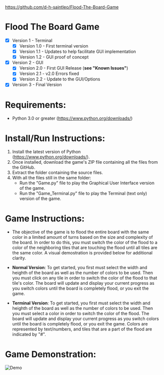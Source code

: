 https://github.com/d-h-saintleo/Flood-The-Board-Game

# Flood The Board Game
- [x] Version 1 - Terminal
  - [x] Version 1.0 - First terminal version
  - [x] Version 1.1 - Updates to help facilitate GUI implementation
  - [x] Version 1.2 - GUI proof of concept
- [X] Version 2 - GUI
  - [x] Version 2.0 - First GUI Release (**see "Known Issues"**)
  - [x] Version 2.1 - v2.0 Errors fixed
  - [x] Version 2.2 - Update to the GUI/Options
- [X] Version 3 - Final Version

# Requirements:
- Python 3.0 or greater (https://www.python.org/downloads/)

# Install/Run Instructions:
1. Install the latest version of Python (https://www.python.org/downloads/).
2. Once installed, download the game's ZIP file containing all the files from the GitHub.
3. Extract the folder containing the source files.
4. With all the files still in the same folder:
   - Run the "Game.py" file to play the Graphical User Interface version of the game.
   - Run the "Game_Terminal.py" file to play the Terminal (text only) version of the game.

# Game Instructions:
* The objective of the game is to flood the entire board with the same color in a limited amount of turns based on the size and complexity of the board. In order to do this, you must switch the color of the flood to a color of the neighboring tiles that are touching the flood until all tiles are the same color. A visual demostration is provided below for additional clarity.

* **Normal Version**: To get started, you first must select the width and heighth of the board as well as the number of colors to be used. Then you must click on any tile in order to switch the color of the flood to that tile's color. The board will update and display your current progress as you switch colors until the board is completely flood, or you exit the game. 

* **Terminal Version**: To get started, you first must select the width and heighth of the board as well as the number of colors to be used. Then you must select a color in order to switch the color of the flood. The board will update and display your current progress as you switch colors until the board is completely flood, or you exit the game. Colors are represented by text/numbers, and tiles that are a part of the flood are indicated by "#".



# Game Demonstration:
![Demo](https://user-images.githubusercontent.com/45020888/49318328-19e5e980-f4c6-11e8-8e63-2f74bd89d66a.png)
